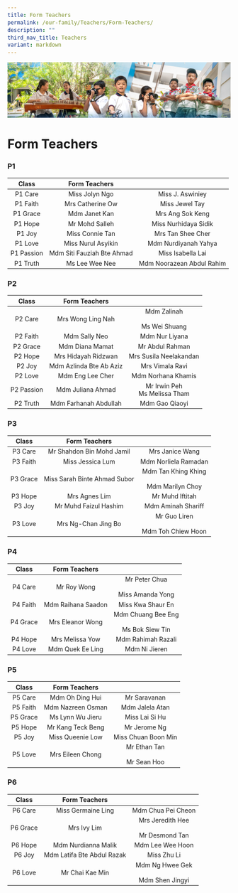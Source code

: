 ```yaml
---
title: Form Teachers
permalink: /our-family/Teachers/Form-Teachers/
description: ""
third_nav_title: Teachers
variant: markdown
---
```

![](/images/AboutUs.jpg)

Form Teachers
=============

### **P1**

|  **Class** |                      **Form Teachers**                      |                                                               |
|:----------:|:-----------------------------------------------------------:|:-------------------------------------------------------------:|
|   P1 Care  |       Miss Jolyn Ngo       |           Miss J. Aswiniey          |
|  P1 Faith  |        Mrs Catherine Ow       |            Miss Jewel Tay            |
|  P1 Grace  |        Mdm Janet Kan        |          Mrs Ang Sok Keng          |
|   P1 Hope  |   Mr Mohd Salleh   |    Miss Nurhidaya Sidik    |
|   P1 Joy   |           Miss Connie Tan          |         Mrs Tan Shee Cher        |
|   P1 Love  |  Miss Nurul Asyikin  |      Mdm Nurdiyanah Yahya      |
| P1 Passion | Mdm Siti Fauziah Bte Ahmad |          Miss Isabella Lai          |
|  P1 Truth  |           Ms Lee Wee Nee          | Mdm Noorazean Abdul Rahim |

### **P2**

|  **Class** |                   **Form Teachers**                   |                                                                                                             |
|:----------:|:-----------------------------------------------------:|:-----------------------------------------------------------------------------------------------------------:|
|   P2 Care  |      Mrs Wong Ling Nah     |                                   Mdm Zalinah <br><br>Ms Wei Shuang                                 |
|  P2 Faith  |    Mdm Sally Neo    |                             Mdm Nur Liyana                             |
|  P2 Grace  |       Mdm Diana Mamat       |                             Mr Abdul Rahman                             |
|   P2 Hope  |  Mrs Hidayah Ridzwan  |                           Mrs Susila Neelakandan                           |
|   P2 Joy   | Mdm Azlinda Bte Ab Aziz |      Mrs Vimala Ravi      |
|   P2 Love  |      Mdm Eng Lee Cher      |    Mdm Norhana Khamis    |
| P2 Passion |     Mdm Juliana Ahmad     | Mr Irwin Peh<br>Ms Melissa Tham |
|  P2 Truth  | Mdm Farhanah Abdullah |                                   Mdm Gao Qiaoyi                                   |
 

### **P3**

| **Class** |                        **Form Teachers**                       |                                                                                                           |
|:---------:|:--------------------------------------------------------------:|:---------------------------------------------------------------------------------------------------------:|
|  P3 Care  | Mr Shahdon Bin Mohd Jamil |                              Mrs Janice Wang                              |
|  P3 Faith |           Miss Jessica Lum          |                            Mdm Norliela Ramadan                            |
|  P3 Grace |  Miss Sarah Binte Ahmad Subor  | Mdm Tan Khing Khing<br><br>Mdm Marilyn Choy |
|  P3 Hope  |          Mrs Agnes Lim          |                        Mr Muhd Iftitah                        |
|   P3 Joy  |   Mr Muhd Faizul Hashim   |                          Mdm Aminah Shariff                          |
|  P3 Love  |         Mrs Ng-Chan Jing Bo         |      Mr Guo Liren<br><br>Mdm Toh Chiew Hoon     |



### **P4**

| **Class** |                  **Form Teachers**                  |                                                                                                           |
|:---------:|:---------------------------------------------------:|:---------------------------------------------------------------------------------------------------------:|
|  P4 Care  |     Mr Roy Wong    |                            Mr Peter Chua<br><br>Miss Amanda Yong                           |
|  P4 Faith | Mdm Raihana Saadon |                              Miss Kwa Shaur En                             |
|  P4 Grace |   Mrs Eleanor Wong   | Mdm Chuang Bee Eng<br><br>Ms Bok Siew Tin |
|  P4 Hope  |  Mrs Melissa Yow   |                          Mdm Rahimah Razali                          |
|  P4 Love  |   Mdm Quek Ee Ling   |                                 Mdm Ni Jieren                                 |


### **P5**


| **Class** |                    **Form Teachers**                    |                                                      |
|:---------:|:-------------------------------------------------------:|:----------------------------------------------------:|
|  P5 Care  |      Mdm Oh Ding Hui      |  Mr Saravanan |
|  P5 Faith |    Mdm Nazreen Osman    |     Mdm Jalela Atan    |
|  P5 Grace |       Ms Lynn Wu Jieru       |    Miss Lai Si Hu     |
|  P5 Hope  |   Mr Kang Teck Beng   |  Mr Jerome Ng |
|   P5 Joy  | Miss Queenie Low | Miss Chuan Boon Min |
|  P5 Love  |      Mrs Eileen Chong     |   Mr Ethan Tan<br><br>Mr Sean Hoo  |

### **P6**

| **Class** |                        **Form Teachers**                        |                                                                                                                 |
|:---------:|:---------------------------------------------------------------:|:---------------------------------------------------------------------------------------------------------------:|
|  P6 Care  |        Miss Germaine Ling       |                               Mdm Chua Pei Cheon                               |
|  P6 Grace |              Mrs Ivy Lim              | Mrs Jeredith Hee<br><br>Mr Desmond Tan<br> |
|  P6 Hope  |      Mdm Nurdianna Malik      |                                 Mdm Lee Wee Hoon                                 |
|   P6 Joy  | Mdm Latifa Bte Abdul Razak |                                       Miss Zhu Li                                      |
|  P6 Love  |          Mr Chai Kae Min         |        Mdm Ng Hwee Gek<br><br>Mdm Shen Jingyi       |